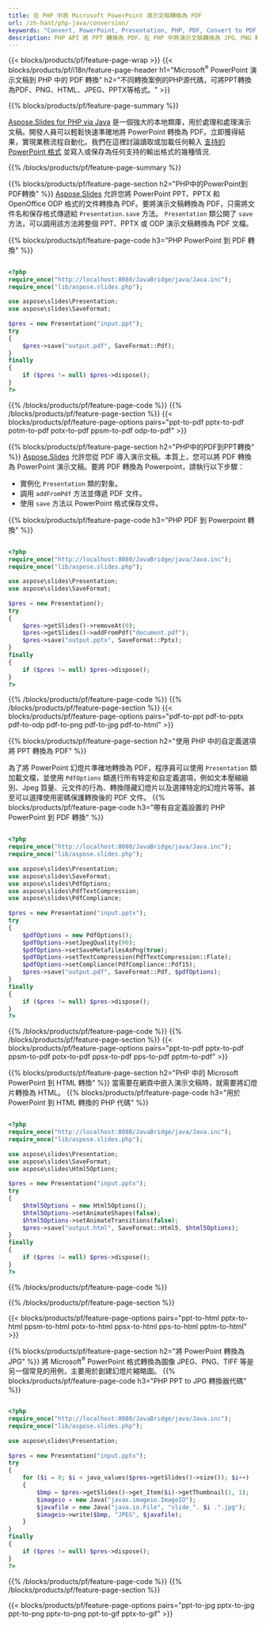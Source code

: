 ```yaml
---
title: 在 PHP 中將 Microsoft PowerPoint 演示文稿轉換為 PDF
url: /zh-hant/php-java/conversion/
keywords: "Convert, PowerPoint, Presentation, PHP, PDF, Convert to PDF, PPT to PDF"
description: PHP API 將 PPT 轉換為 PDF。在 PHP 中將演示文稿轉換為 JPG、PNG 和其他格式。
---
```


{{< blocks/products/pf/feature-page-wrap >}}
{{< blocks/products/pf/i18n/feature-page-header h1="Microsoft<sup>®</sup> PowerPoint 演示文稿到 PHP 中的 PDF 轉換" h2="不同轉換案例的PHP源代碼，可將PPT轉換為PDF、PNG、HTML、JPEG、PPTX等格式。" >}}

{{% blocks/products/pf/feature-page-summary %}}

[Aspose.Slides for PHP via Java](https://products.aspose.com/slides/zh-hant/php-java/) 是一個強大的本地類庫，用於處理和處理演示文稿。開發人員可以輕鬆快速準確地將 PowerPoint 轉換為 PDF。立即獲得結果，實現業務流程自動化。我們在這裡討論讀取或加載任何輸入 [支持的 PowerPoint 格式](https://docs.aspose.com/slides/php-java/supported-file-formats/) 並寫入或保存為任何支持的輸出格式的幾種情況. 

{{% /blocks/products/pf/feature-page-summary  %}}

{{% blocks/products/pf/feature-page-section  h2="PHP中的PowerPoint到PDF轉換" %}}
[Aspose.Slides](https://products.aspose.com/slides/zh-hant/php-java/) 允許您將 PowerPoint PPT、PPTX 和 OpenOffice ODP 格式的文件轉換為 PDF。要將演示文稿轉換為 PDF，只需將文件名和保存格式傳遞給 `Presentation.save` 方法。 `Presentation` 類公開了 `save` 方法，可以調用該方法將整個 PPT、PPTX 或 ODP 演示文稿轉換為 PDF 文檔。

{{% blocks/products/pf/feature-page-code h3="PHP PowerPoint 到 PDF 轉換" %}}

```php

<?php
require_once("http://localhost:8080/JavaBridge/java/Java.inc");
require_once("lib/aspose.slides.php");
 
use aspose\slides\Presentation;
use aspose\slides\SaveFormat;
 
$pres = new Presentation("input.ppt");
try
{
    $pres->save("output.pdf", SaveFormat::Pdf); 
}
finally
{
    if ($pres != null) $pres->dispose();
}
?>
```
{{% /blocks/products/pf/feature-page-code  %}}
{{% /blocks/products/pf/feature-page-section %}}
{{< blocks/products/pf/feature-page-options pairs="ppt-to-pdf pptx-to-pdf potm-to-pdf potx-to-pdf ppsm-to-pdf odp-to-pdf" >}}

{{% blocks/products/pf/feature-page-section  h2="PHP中的PDF到PPT轉換" %}}
[Aspose.Slides](https://products.aspose.com/slides/zh-hant/php-java/) 允許您從 PDF 導入演示文稿。本質上，您可以將 PDF 轉換為 PowerPoint 演示文稿。要將 PDF 轉換為 Powerpoint，請執行以下步驟：
- 實例化 `Presentation` 類的對象。
- 調用 `addFromPdf` 方法並傳遞 PDF 文件。
- 使用 `save` 方法以 PowerPoint 格式保存文件。

{{% blocks/products/pf/feature-page-code h3="PHP PDF 到 Powerpoint 轉換" %}}

```php

<?php
require_once("http://localhost:8080/JavaBridge/java/Java.inc");
require_once("lib/aspose.slides.php");
 
use aspose\slides\Presentation;
use aspose\slides\SaveFormat;
 
$pres = new Presentation();
try
{
    $pres->getSlides()->removeAt(0);
    $pres->getSlides()->addFromPdf("document.pdf");
    $pres->save("output.pptx", SaveFormat::Pptx); 
}
finally
{
    if ($pres != null) $pres->dispose();
}
?>
```
{{% /blocks/products/pf/feature-page-code  %}}
{{% /blocks/products/pf/feature-page-section %}}
{{< blocks/products/pf/feature-page-options pairs="pdf-to-ppt pdf-to-pptx pdf-to-odp pdf-to-png pdf-to-jpg pdf-to-html" >}}


{{% blocks/products/pf/feature-page-section  h2="使用 PHP 中的自定義選項將 PPT 轉換為 PDF" %}}

為了將 PowerPoint 幻燈片準確地轉換為 PDF，程序員可以使用 `Presentation` 類加載文檔，並使用 `PdfOptions` 類進行所有特定和自定義選項，例如文本壓縮級別、Jpeg 質量、元文件的行為、轉換隱藏幻燈片以及選擇特定的幻燈片等等。甚至可以選擇使用密碼保護轉換後的 PDF 文件。
{{% blocks/products/pf/feature-page-code h3="帶有自定義設置的 PHP PowerPoint 到 PDF 轉換" %}}

```php

<?php
require_once("http://localhost:8080/JavaBridge/java/Java.inc");
require_once("lib/aspose.slides.php");
 
use aspose\slides\Presentation;
use aspose\slides\SaveFormat;
use aspose\slides\PdfOptions;
use aspose\slides\PdfTextCompression;
use aspose\slides\PdfCompliance;
 
$pres = new Presentation("input.pptx");
try
{
    $pdfOptions = new PdfOptions();
    $pdfOptions->setJpegQuality(90);
    $pdfOptions->setSaveMetafilesAsPng(true);
    $pdfOptions->setTextCompression(PdfTextCompression::Flate);
    $pdfOptions->setCompliance(PdfCompliance::Pdf15);
    $pres->save("output.pdf", SaveFormat::Pdf, $pdfOptions);
}
finally
{
    if ($pres != null) $pres->dispose();
}
?>
```
{{% /blocks/products/pf/feature-page-code  %}}
{{% /blocks/products/pf/feature-page-section %}}
{{< blocks/products/pf/feature-page-options pairs="ppt-to-pdf pptx-to-pdf ppsm-to-pdf potx-to-pdf ppsx-to-pdf pps-to-pdf pptm-to-pdf" >}}


{{% blocks/products/pf/feature-page-section  h2="PHP 中的 Microsoft PowerPoint 到 HTML 轉換" %}}
當需要在網頁中嵌入演示文稿時，就需要將幻燈片轉換為 HTML。 
{{% blocks/products/pf/feature-page-code h3="用於 PowerPoint 到 HTML 轉換的 PHP 代碼" %}}

```php

<?php
require_once("http://localhost:8080/JavaBridge/java/Java.inc");
require_once("lib/aspose.slides.php");
 
use aspose\slides\Presentation;
use aspose\slides\SaveFormat;
use aspose\slides\Html5Options;
 
$pres = new Presentation("input.pptx");
try
{
    $html5Options = new Html5Options();
    $html5Options->setAnimateShapes(false);
    $html5Options->setAnimateTransitions(false);
    $pres->save("output.html", SaveFormat::Html5, $html5Options);
}
finally
{
    if ($pres != null) $pres->dispose();
}
?>
```
{{% /blocks/products/pf/feature-page-code %}}

{{% /blocks/products/pf/feature-page-section %}}

{{< blocks/products/pf/feature-page-options pairs="ppt-to-html pptx-to-html ppsm-to-html potx-to-html ppsx-to-html pps-to-html pptm-to-html" >}}

{{% blocks/products/pf/feature-page-section  h2="將 PowerPoint 轉換為 JPG" %}}
將 Microsoft<sup>®</sup> PowerPoint 格式轉換為圖像 JPEG、PNG、TIFF 等是另一個常見的用例，主要用於創建幻燈片縮略圖。 
{{% blocks/products/pf/feature-page-code h3="PHP PPT to JPG 轉換器代碼" %}}
```php

<?php
require_once("http://localhost:8080/JavaBridge/java/Java.inc");
require_once("lib/aspose.slides.php");
 
use aspose\slides\Presentation;
 
$pres = new Presentation("input.pptx");
try
{
    for ($i = 0; $i < java_values($pres->getSlides()->size()); $i++)
    {
        $bmp = $pres->getSlides()->get_Item($i)->getThumbnail(1, 1);
        $imageio = new Java("javax.imageio.ImageIO");
        $javafile = new Java("java.io.File", "slide_". $i .".jpg");
        $imageio->write($bmp, "JPEG", $javafile);
    }
}
finally
{
    if ($pres != null) $pres->dispose();
}
?>  
```
{{% /blocks/products/pf/feature-page-code %}}
{{% /blocks/products/pf/feature-page-section %}}

{{< blocks/products/pf/feature-page-options pairs="ppt-to-jpg pptx-to-jpg ppt-to-png pptx-to-png ppt-to-gif pptx-to-gif" >}}